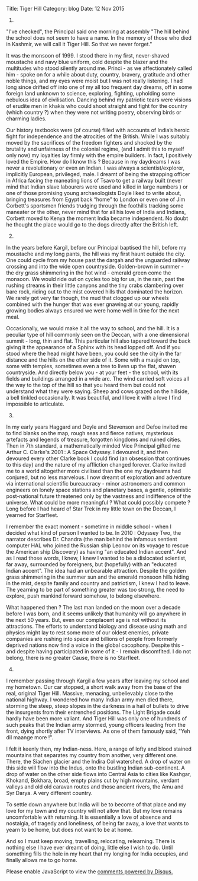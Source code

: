 Title: Tiger Hill
Category: blog
Date: 12 Nov 2015

1.

"I've checked", the Principal said one morning at assembly "The hill behind the school does not seem to have a name. In the memory of those who died in Kashmir, we will call it Tiger Hill. So that we never forget."

It was the monsoon of 1999. I stood there in my first, never-shaved moustache and navy blue uniform, cold despite the blazer and the multitudes who stood silently around me. Princi - as we affectionately called him - spoke on for a while about duty, country, bravery, gratitude and other noble things, and my eyes were moist but I was not really listening. I had long since drifted off into one of my all too frequent day dreams, off in some foreign land unknown to science, exploring, fighting, upholding some nebulous idea of civilisation. Dancing behind my patriotic tears were visions of erudite men in khakis who could shoot straight and fight for the country (which country ?) when they were not writing poetry, observing birds or charming ladies.

Our history textbooks were (of course) filled with accounts of India’s heroic fight for independence and the atrocities of the British. While I was suitably moved by the sacrifices of the freedom fighters and shocked by the brutality and unfairness of the colonial regime, (and I admit this to myself only now) my loyalties lay firmly with the empire builders. In fact, I positively loved the Empire. How do I know this ? Because in my daydreams I was never a revolutionary or even an Indian. I was always a scientist/explorer, implicitly European, privileged, male. I dreamt of being the strapping officer in Africa facing the maneating lions of Tsavo to get a railway built (never mind that Indian slave labourers were used and killed in large numbers ) or one of those promising young archaeologists Doyle liked to write about, bringing treasures from Egypt back “home” to London or even one of Jim Corbett's sportsmen friends trudging through the foothills tracking some maneater or the other, never mind that for all his love of India and Indians, Corbett moved to Kenya the moment India became independent. No doubt he thought the place would go to the dogs directly after the British left.

2.

In the years before Kargil, before our Principal baptised the hill, before my moustache and my long pants, the hill was my first haunt outside the city. One could cycle from my house past the dargah and the unguarded railway crossing and into the wide open countryside. Golden-brown in summer - the dry grass shimmering in the hot wind - emerald green come the monsoon. We would ride out on cycles too big for us, in the rain, past the rushing streams in their little canyons and the tiny crabs clambering over bare rock, riding out to the mist covered hills that dominated the horizon. We rarely got very far though, the mud that clogged up our wheels combined with the hunger that was ever gnawing at our young, rapidly growing bodies always ensured we were home well in time for the next meal.

Occasionally, we would make it all the way to school, and the hill. It is a peculiar type of hill commonly seen on the Deccan, with a one dimensional summit - long, thin and flat. This particular hill also tapered toward the back giving it the appearance of a Sphinx with its head lopped off. And if you stood where the head might have been, you could see the city in the far distance and the hills on the other side of it. Some with a masjid on top, some with temples, sometimes even a tree to liven up the flat, shaven countryside. And directly below you - at your feet - the school, with its fields and buildings arranged in a wide arc. The wind carried soft voices all the way to the top of the hill so that you heard them but could not understand what they were saying. Sheep and cows grazed on the hillside, a bell tinkled occasionally. It was beautiful, and I love it with a love I find impossible to articulate.

3.

In my early years Haggard and Doyle and Stevenson and Defoe invited me to find blanks on the map, rough seas and fierce natives, mysterious artefacts and legends of treasure, forgotten kingdoms and ruined cities. Then in 7th standard, a mathematically minded Vice Principal gifted me Arthur C. Clarke's 2001 : A Space Odyssey. I devoured it, and then devoured every other Clarke book I could find (an obsession that continues to this day) and the nature of my affliction changed forever. Clarke invited me to a world altogether more civilised than the one my daydreams had conjured, but no less marvelous. I now dreamt of exploration and adventure via international scientific bureaucracy - minor astronomers and common engineers on lonely space stations and planetary bases, a gentle, optimistic post-national future threatened only by the vastness and indifference of the universe. What could be more meaningful ? What could possibly compete ? Long before I had heard of Star Trek in my little town on the Deccan, I yearned for Starfleet.

I remember the exact moment - sometime in middle school - when I decided what kind of person I wanted to be. In 2010 : Odyssey Two, the narrator describes Dr. Chandra (the man behind the infamous sentient computer HAL who joined the Russian ship Leonov on its voyage to rescue the American ship Discovery) as having "an educated Indian accent". And as I read those words, I knew, I knew I wanted to be a dislocated scientist, far away, surrounded by foreigners, but (hopefully) with an "educated Indian accent". The idea had an unbearable attraction. Despite the golden grass shimmering in the summer sun and the emerald monsoon hills hiding in the mist, despite family and country and patriotism, I knew I had to leave. The yearning to be part of something greater was too strong, the need to explore, push mankind forward somehow, to belong elsewhere.

What happened then ? The last man landed on the moon over a decade before I was born, and it seems unlikely that humanity will go anywhere in the next 50 years. But, even our complacent age is not without its attractions. The efforts to understand biology and disease using math and physics might lay to rest some more of our oldest enemies, private companies are rushing into space and billions of people from formerly deprived nations now find a voice in the global cacophony. Despite this - and despite having participated in some of it - I remain discomfited. I do not belong, there is no greater Cause, there is no Starfleet.

4.

I remember passing through Kargil a few years after leaving my school and my hometown. Our car stopped, a short walk away from the base of the real, original Tiger Hill. Massive, menacing, unbelievably close to the national highway. I wondered how many Indian army men died there, storming the steep, steep slopes in the darkness in a hail of bullets to drive the insurgents from their entrenched positions. The Light Brigade could hardly have been more valiant. And Tiger Hill was only one of hundreds of such peaks that the Indian army stormed, young officers leading from the front, dying shortly after TV interviews. As one of them famously said, "Yeh dil maange more !".

I felt it keenly then, my Indian-ness. Here, a range of lofty and blood stained mountains that separates my country from another, very different one. There, the Siachen glacier and the Indira Col watershed. A drop of water on this side will flow into the Indus, onto the bustling Indian sub-continent. A drop of water on the other side flows into Central Asia to cities like Kashgar, Khokand, Bokhara, broad, empty plains cut by high mountains, verdant valleys and old old caravan routes and those ancient rivers, the Amu and Syr Darya. A very different country.

To settle down anywhere but India will be to become of that place and my love for my town and my country will not allow that. But my love remains uncomfortable with returning. It is essentially a love of absence and nostalgia, of tragedy and loneliness, of being far away, a love that wants to yearn to be home, but does not want to be at home.

And so I must keep moving, travelling, relocating, relearning. There is nothing else I have ever dreamt of doing, little else I wish to do. Until something fills the hole in my heart that my longing for India occupies, and finally allows me to go home.

<div id="disqus_thread"></div><script type="text/javascript"> /* * * CONFIGURATION VARIABLES: EDIT BEFORE PASTING INTO YOUR WEBPAGE * * */ var disqus_shortname = 'theclarkeorbit'; // required: replace example with your forum shortname

/* * * DON'T EDIT BELOW THIS LINE * * */ (function() { var dsq = document.createElement('script'); dsq.type = 'text/javascript'; dsq.async = true; dsq.src = '//' + disqus_shortname + '.disqus.com/embed.js'; (document.getElementsByTagName('head')[0] || document.getElementsByTagName('body')[0]).appendChild(dsq); })();</script><noscript>Please enable JavaScript to view the <a href="https://disqus.com/?ref_noscript">comments powered by Disqus.</a></noscript>
